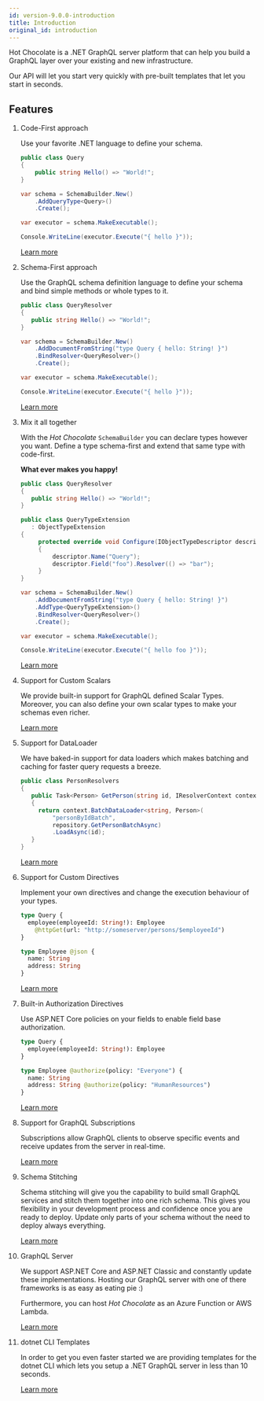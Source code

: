 ```yaml
---
id: version-9.0.0-introduction
title: Introduction
original_id: introduction
---
```


Hot Chocolate is a .NET GraphQL server platform that can help you build a GraphQL layer over your existing and new infrastructure.

Our API will let you start very quickly with pre-built templates that let you start in seconds.

## Features

1. Code-First approach

   Use your favorite .NET language to define your schema.

   ```csharp
   public class Query
   {
       public string Hello() => "World!";
   }

   var schema = SchemaBuilder.New()
       .AddQueryType<Query>()
       .Create();

   var executor = schema.MakeExecutable();

   Console.WriteLine(executor.Execute("{ hello }"));
   ```

   [Learn more](code-first.md)

1. Schema-First approach

   Use the GraphQL schema definition language to define your schema and bind simple methods or whole types to it.

   ```csharp
   public class QueryResolver
   {
      public string Hello() => "World!";
   }

   var schema = SchemaBuilder.New()
       .AddDocumentFromString("type Query { hello: String! }")
       .BindResolver<QueryResolver>()
       .Create();

   var executor = schema.MakeExecutable();

   Console.WriteLine(executor.Execute("{ hello }"));
   ```

   [Learn more](schema-first.md)

1. Mix it all together

   With the _Hot Chocolate_ `SchemaBuilder` you can declare types however you want. Define a type schema-first and extend that same type with code-first.

   **What ever makes you happy!**

   ```csharp
   public class QueryResolver
   {
      public string Hello() => "World!";
   }

   public class QueryTypeExtension
      : ObjectTypeExtension
   {
        protected override void Configure(IObjectTypeDescriptor descriptor)
        {
            descriptor.Name("Query");
            descriptor.Field("foo").Resolver(() => "bar");
        }
   }

   var schema = SchemaBuilder.New()
       .AddDocumentFromString("type Query { hello: String! }")
       .AddType<QueryTypeExtension>()
       .BindResolver<QueryResolver>()
       .Create();

   var executor = schema.MakeExecutable();

   Console.WriteLine(executor.Execute("{ hello foo }"));
   ```

   [Learn more](schema.md)

1. Support for Custom Scalars

   We provide built-in support for GraphQL defined Scalar Types. Moreover, you can also define your own scalar types to make your schemas even richer.

   [Learn more](custom-scalar-types.md)

1. Support for DataLoader

   We have baked-in support for data loaders which makes batching and caching for faster query requests a breeze.

   ```csharp
   public class PersonResolvers
   {
      public Task<Person> GetPerson(string id, IResolverContext context, [Service]IPersonRepository repository)
      {
        return context.BatchDataLoader<string, Person>(
            "personByIdBatch",
            repository.GetPersonBatchAsync)
            .LoadAsync(id);
      }
   }
   ```

   [Learn more](dataloaders.md)

1. Support for Custom Directives

   Implement your own directives and change the execution behaviour of your types.

   ```graphql
   type Query {
     employee(employeeId: String!): Employee
       @httpGet(url: "http://someserver/persons/$employeeId")
   }

   type Employee @json {
     name: String
     address: String
   }
   ```

   [Learn more](directive.md)

1. Built-in Authorization Directives

   Use ASP.NET Core policies on your fields to enable field base authorization.

   ```graphql
   type Query {
     employee(employeeId: String!): Employee
   }

   type Employee @authorize(policy: "Everyone") {
     name: String
     address: String @authorize(policy: "HumanResources")
   }
   ```

   [Learn more](authorization.md)

1. Support for GraphQL Subscriptions

   Subscriptions allow GraphQL clients to observe specific events and receive updates from the server in real-time.

   [Learn more](subscription.md)

1. Schema Stitching

   Schema stitching will give you the capability to build small GraphQL services and stitch them together into one rich schema. This gives you flexibility in your development process and confidence once you are ready to deploy. Update only parts of your schema without the need to deploy always everything.

   [Learn more](stitching.md)

1. GraphQL Server

   We support ASP.NET Core and ASP.NET Classic and constantly update these implementations. Hosting our GraphQL server with one of there frameworks is as easy as eating pie :)

   Furthermore, you can host _Hot Chocolate_ as an Azure Function or AWS Lambda.

   [Learn more](aspnet.md)

1. dotnet CLI Templates

   In order to get you even faster started we are providing templates for the dotnet CLI which lets you setup a .NET GraphQL server in less than 10 seconds.

   [Learn more](dotnet-cli.md)
